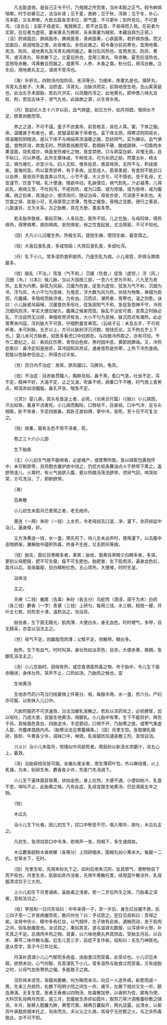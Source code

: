 <!-- { "loadSidebar": true } -->
　　凡五脏虚弱，是自己正令不行，乃鬼贼之所克害，当补本脏之正气。假令肺病喘嗽，时于初春见之，法当补肾；见于夏，救肺；见于秋，泻肺；见于冬，补心、泻本脏，又名寒嗽。大抵五脏各至本位，即气盛，不可更补；到所克位，不可更泻。（洁古云：五脏子母虚实，鬼贼微正，若不达旨意，不易得而入焉。在前者为实邪，在后者为虚邪，妻来乘夫为微邪，夫来乘妻为贼邪，本藏自病为正邪。）〔洁〕肝病面白，肺病面赤，脾病面青，肾病面黄，心病面黑。若肝病惊搐，而又加面白，痰涎喘急之类，此皆难治。余仿此推之。假令春分前风寒也，宜用地黄、羌活、防风，或地黄丸及泻青丸相间服之。春分后风热也，宜用羌活、防风、黄芩，或泻青丸、导赤散下之。立夏后热也，宜用三黄丸、导赤散。夏至后湿热也，宜用导赤散、泻黄散合而服之，或黄芩、人参、木香之类。秋分后，用泻白散。立冬后，用地黄丸主之。谓肾不受泻也。

　　〔海〕补肝丸，四物汤内加防风、羌活等分，为细末，炼蜜丸是也。镇肝丸，泻青丸去栀子、大黄，治肝虚。泻肾丸，治脉洪而实，前熟地改生地，去山茱萸是也，此治左手本部脉。若右尺洪实，以凤髓丹泻之，此地黄丸，即仲景八味丸去桂、附。若加五味子，肾气丸也，此益肺之源，以生肾水焉。

　　〔丹〕慈幼论人生十六岁以前，血气俱盛，如日方升，如月将圆，惟阴长不足，肠胃尚脆而窄。

　　养之之道，不可不谨。童子不衣裘帛，前哲格言，具在人耳。裳，下体之服。帛，温暖甚于布者也，裘，皮服温软甚于帛者也。盖下体主阴，得寒凉则阴易长，得温暖则阴暗消，是以下体不与绵绢夹浓温暖之服，恐妨阴气，实为确论。血气俱盛，食物异消，故食无时。然肠胃尚脆而窄，若稠粘干硬，酸咸甜辣，一切鱼肉水果湿面，烧炙煨炒，俱是发热难化之物，皆宜禁绝。只与熟菜白粥，非惟无病，且不纵口，可以养德。此外生栗味咸，干柿性凉，可为长阴之助，然栗太补，柿太涩，俱为难化，亦宜少与。妇人无知，惟务姑息，畏其啼哭，无所不与，积成痼疾，虽悔何及。所以富贵骄养，有子多病，迨至成人，筋骨柔弱，有食则不能忌口以自养，居丧则不能食素以尽礼，小节不谨，大义亦亏，可不慎欤。至于乳母，尤宜谨节，饮食下咽，乳汁便通，情欲中动，乳脉便应，病气到乳，汁必凝滞，儿得此乳，疾病立至，不吐则泻，不疮则热，或为口糜，或为惊搐，或为夜啼，或为腹痛。病之初来，其溺必少，便须询问，随证治母，母安亦安，可消患于未形也。夫饮食之择，犹是小可，乳母禀受之浓薄，性情之缓急，骨相之坚脆，德行之善恶，儿能速肖，尤为关系。古之胎教，具在方册，愚奚多赘。

　　若夫胎孕致疾，事起茫昧，人多玩忽，医所不知。儿之在胎，与母同体，得热俱热，得寒俱寒，病则俱病，安则俱安。母之饮食起居，尤当慎密，不可不知也。

　　〔田〕大凡小儿过暖生热，热极生风，提抱生痈，喂饲生癖，最宜慎之。

　　〔钱〕大喜后食乳食，多成惊痫；大哭后食乳食，多成吐泻。

　　〔丹〕乳下小儿，常多湿热食积痰热，乃是伤乳为病。小儿易怒，肝病与脾病最多。

　　〔钱〕脉乱（不治，）弦急（气不和，）沉缓（伤食，）促急（虚惊，）浮（风，）沉细（冷。）〔《本》〕候儿脉，当以大指按三部，一息六七至为平和，八九至为发热，五至为内寒。脉弦为风痫，沉缓为伤食，促急为虚惊，弦急为气不和，沉细为冷，浮为风，大小不匀为恶候、为鬼祟，浮大数为风为热，伏结为物聚，单细为疳劳。凡腹痛，多喘呕而脉洪者，为有虫。沉而迟，潮热者，胃寒也，温之则愈。诀曰：小儿脉紧风痫候，沉缓食伤多呕吐，弦急因知气不和，急促急惊神不守，冷则沉细风则浮，牢实大便应秘久，腹痛之候紧而弦，脉乱不治安可救，变蒸之时脉必乱，不治自然无过缪，单细疳劳洪有虫，大小不匀为恶候，脉沉而迟有潮热，此必胃寒来内寇，泻利脉大不可医，仔细酌量宜审究。（云岐子云：未及五岁，不可视听者，未可别脉。五岁以上，方可以脉别浮沉迟数。按钱氏论，又不拘五岁上下也。）婴儿未可方脉者，俗医多看虎口中纹颜色，与四肢冷热取之，亦有可验。予作二歌纪之，曰：紫风红伤寒，青惊白色疳，黑时因中恶，黄即困脾端。又，冷热症歌曰：鼻冷定知是疮疹，耳冷因知风热证，通身皆热是伤寒，上热下冷伤食病。若能以色脉参伍验之，所得亦过半矣。

　　〔世〕百日内不治症：发斑，脐风撮口，马脾风，龟背。

　　〔钱〕不治症：目赤脉贯瞳人，胸肿及陷，鼻干黑，鱼口气急，吐虫不定，泻不定，精神不好，大渴不定，止之又渴，吹鼻不喷，病重口干不睡，时气唇上青黑点，颊深赤如涂胭脂，鼻孔开张，喘急不定。

　　〔《灵》〕婴儿病，其头毛皆逆上者，必死。（论疾诊尺篇）〔《脉》〕小儿病困，汗出如珠，着身不流者死。小儿病而胸陷，口唇枯干，目直视，口中气冷，足与头相抵，卧不举身，手足四肢垂，其卧正直如缚，掌中冷，皆死，至十日不可复治之。

　　〔钱〕病重，面有五色不常不泽者，死。

　　卷之三十六小儿部

　　生下胎疾

　　〔无〕小儿初生气绝不能啼者，必是难产，或胃寒所致。急以绵絮包裹抱怀中，未可断脐带，且将胞衣置炉炭中烧之，仍捻大纸条蘸油点火于脐带下熏之。盖脐带连儿，火熏时，有火气由脐入腹，更以热醋汤荡洗脐带，须臾气回，啼哭如常，方可洗浴，了，即断脐带。

　　〔海〕

　　百寿散

　　小儿初生未盈月已里用之者，老无疮疥。

　　黄连（一两）朱砂（一钱）上水煎，令老母拭去口涎，净，灌下，余药倾盆中浴儿，遍身搽，妙。

　　又方净黄连一钱，水一盏，预先煎下，待儿生未出声时，便用灌下，以去腹中恶物脐屎，兼解胎中蕴积热毒，终身不生疮，又去脐风等病。

　　〔钱〕胎实，面红目黑睛多者，善笑；胎怯，面黄目黑睛少白睛多者，多哭。更别父母肥瘦，肥不可生瘦，瘦不可生肥也。胎肥者，生下肌肉浓，遍身血色红，盈月以后，渐渐羸瘦，目白睛粉红色，五心烦热，大便难，时时生涎，

　　浴体法

　　主之。

　　天麻（二钱）蝎尾（去毒）朱砂（各五分）乌蛇肉（酒浸，焙干为末）白矾（各三钱）麝香（一字）青黛（三钱）上研匀，每用三钱，水三碗，桃枝一握，并叶五七枚，同煎至十沸，温热浴之。勿浴背。

　　胎怯者，生下面无精光，肌肉薄，大便白水，身无血色，时时哽气，多哕，目无精采，亦宜以浴法主之。

　　〔世〕母气不足，则羸瘦而肉薄；父精不足，则解颅，眼白多。

　　胎热，生下有血气，时时叫哭，身壮热如淡茶色，目赤，大便赤黄，粪稠，急酿乳浴法主之。

　　〔汤〕小儿在胎时，因母有热，或恣食酒面热毒之物，传于胎中，令儿生下面赤眼闭，身体壮热，哭声不止，口热如汤，乃胎热之候也，宜

　　生地黄汤

　　生地赤芍药川芎当归栝蒌根上件等分，咀，每服半两，水一盏，煎六分。产妇亦可服，以些抹入儿口中。

　　凡胎热服药不可求速效，治法当酿乳渐解之。若处以凉药攻之，必损脾胃，加以呕吐，乃成大患，宜服生地黄汤，用酿乳。小儿胎中有寒，生下不能将护，再伤于风，其候面色青白，四肢逆冷，手足颤动，口噤不开，乃胎寒之故，或寒气乘虚入脏，作腹疼盘肠内吊。（胎寒治法见寒腹痛条。）〔田〕月里生惊。急取猪乳细研，辰砂、牛黄各少许，调抹口中，神效。乳母服防风通圣散三剂，其惊自消。

　　〔《斗》〕治小儿未盈月，惊搐似中风欲死者。用辰砂以新汲水浓磨汁，涂五心上，最效。

　　〔汤〕治胎痫惊风皆可服。全蝎头尾全者，用生薄荷叶包，外以麻线缠，火上炙燥，为末，别研生朱、麝香各少许，煎麦门冬汤调下。

　　小儿生下遍体面目皆黄，状如金色，身上壮热，大便不通，小便如柏汁，乳食不思，啼叫不止，此胎黄之候。凡有此症，乳母宜服生地黄汤，仍忌酒面五辛之物。

　　〔钱〕

　　木瓜丸

　　治小儿生下吐者。因儿初生下，拭口中秽恶不尽，咽入喉中，故吐，木瓜丸主之。

　　凡初生，急须拭掠口中令净，若啼声一发，则咽下，多生诸病矣。

　　木瓜麝香腻粉木香槟榔（各等分）上同研细末，面糊丸如小黄米大。每服一二丸，甘草水下，无时。

　　〔田〕月里生呕，先用朱砂丸下之。如利后用朱沉煎，坠其邪气，使秽物自下而不呕也。月里生赤，肌肤如赤丹涂者，先用牛黄散托里，续用蓝叶散涂外，乳母服清凉饮子三大剂。

　　上小儿初生下月里诸疾，盖胎毒之浅者。若一二岁后所生之疾，乃胎毒之深者，宜权法治之。

　　〔垣〕李叔和一日问东垣曰：中年来得一子，至一岁后，身生红丝瘤不救，后三四子至一二岁皆病瘤而死，敢问何也？曰：予试思之。翌日见叔和曰：吾得之矣。汝肾中伏火．精中多有红丝，以气相传，生子故有此疾，遇触而动，发于肌肉之间，俗名胎瘤是也。汝试视之，果如其言。遂与滋肾丸数服，以泻肾中火邪，补天真之不足。忌酒肉辛热之物。其妻，以六味地黄丸养其阴血，受胎五月后，以白术、黄芩二味作散与服。后生儿至三岁，前症不复作矣。叔和曰：先生乃神医也。遂从受学，其子今已年壮矣。

　　丹溪补遗谓小儿心气郁而多疮疽，由胎食过而受毒，此至论也。小儿识见未萌，欲想未动，心气何郁，先哲谓乳下小儿，常多湿热与胎食过而受毒。又有成胎之时，父母气血有寒热之偏，多能致子之病。

　　况形体未坚完，肓膜尚脆嫩，何为略而未论。向见一人连年病，新愈而成一男，生来三月病热，右腋下阳明少阳之间生一疖，甫平，左腋下相对又生一疖，脓血淋漓，无复生意。医者王寿甫以四物汤、败毒散加参，以香附为佐，犀角为使，大料饮乳母两月而安。逾三月，忽腹胀生赤疹如霞片，取剪刀草汁调晚蚕砂敷之随消，半月，胀移入胞囊为肿，黄莹可畏。越两日囊裂开，两丸显露，出清水，以紫苏叶承麸炭细末托之，旬余而合。夫以父之久病，其母宁无忧郁之火，与之余热毒致此，亦不可不知。

